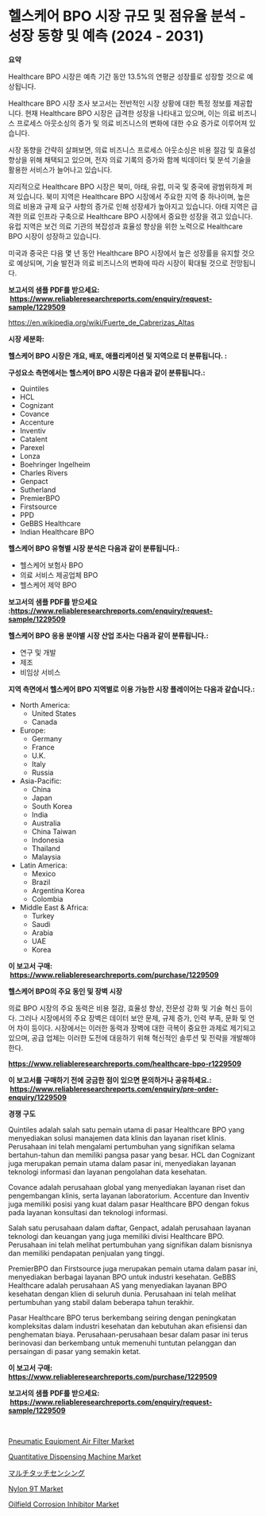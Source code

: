 <p><h1>헬스케어 BPO 시장 규모 및 점유율 분석 - 성장 동향 및 예측 (2024 - 2031)</h1></p><p><strong>요약</strong></p>
<p><p>Healthcare BPO 시장은 예측 기간 동안 13.5%의 연평균 성장률로 성장할 것으로 예상됩니다. </p><p>Healthcare BPO 시장 조사 보고서는 전반적인 시장 상황에 대한 특정 정보를 제공합니다. 현재 Healthcare BPO 시장은 급격한 성장을 나타내고 있으며, 이는 의료 비즈니스 프로세스 아웃소싱의 증가 및 의료 비즈니스의 변화에 대한 수요 증가로 이루어져 있습니다. </p><p>시장 동향을 간략히 살펴보면, 의료 비즈니스 프로세스 아웃소싱은 비용 절감 및 효율성 향상을 위해 채택되고 있으며, 전자 의료 기록의 증가와 함께 빅데이터 및 분석 기술을 활용한 서비스가 늘어나고 있습니다.</p><p>지리적으로 Healthcare BPO 시장은 북미, 아태, 유럽, 미국 및 중국에 광범위하게 퍼져 있습니다. 북미 지역은 Healthcare BPO 시장에서 주요한 지역 중 하나이며, 높은 의료 비용과 규제 요구 사항의 증가로 인해 성장세가 높아지고 있습니다. 아태 지역은 급격한 의료 인프라 구축으로 Healthcare BPO 시장에서 중요한 성장을 겪고 있습니다. 유럽 지역은 보건 의료 기관의 복잡성과 효율성 향상을 위한 노력으로 Healthcare BPO 시장이 성장하고 있습니다. </p><p>미국과 중국은 다음 몇 년 동안 Healthcare BPO 시장에서 높은 성장률을 유지할 것으로 예상되며, 기술 발전과 의료 비즈니스의 변화에 따라 시장이 확대될 것으로 전망됩니다.</p></p>
<p><strong>보고서의 샘플 PDF를 받으세요: &nbsp;<a href="https://www.reliableresearchreports.com/enquiry/request-sample/1229509">https://www.reliableresearchreports.com/enquiry/request-sample/1229509</a></strong></p>
<p><a href="https://en.wikipedia.org/wiki/Fuerte_de_Cabrerizas_Altas">https://en.wikipedia.org/wiki/Fuerte_de_Cabrerizas_Altas</a></p>
<p><strong>시장 세분화:</strong></p>
<p><strong> 헬스케어 BPO 시장은 개요, 배포, 애플리케이션 및 지역으로 더 분류됩니다. :</strong></p>
<p><strong>구성요소 측면에서는 헬스케어 BPO 시장은 다음과 같이 분류됩니다.:</strong></p>
<p><ul><li>Quintiles</li><li>HCL</li><li>Cognizant</li><li>Covance</li><li>Accenture</li><li>Inventiv</li><li>Catalent</li><li>Parexel</li><li>Lonza</li><li>Boehringer Ingelheim</li><li>Charles Rivers</li><li>Genpact</li><li>Sutherland</li><li>PremierBPO</li><li>Firstsource</li><li>PPD</li><li>GeBBS Healthcare</li><li>Indian Healthcare BPO</li></ul></p>
<p><strong> 헬스케어 BPO 유형별 시장 분석은 다음과 같이 분류됩니다.:</strong></p>
<p><ul><li>헬스케어 보험사 BPO</li><li>의료 서비스 제공업체 BPO</li><li>헬스케어 제약 BPO</li></ul></p>
<p><strong>보고서의 샘플 PDF를 받으세요 :<a href="https://www.reliableresearchreports.com/enquiry/request-sample/1229509">https://www.reliableresearchreports.com/enquiry/request-sample/1229509</a></strong></p>
<p><strong> 헬스케어 BPO 응용 분야별 시장 산업 조사는 다음과 같이 분류됩니다.:</strong></p>
<p><ul><li>연구 및 개발</li><li>제조</li><li>비임상 서비스</li></ul></p>
<p><strong>지역 측면에서 헬스케어 BPO 지역별로 이용 가능한 시장 플레이어는 다음과 같습니다.:</strong></p>
<p><ul>
    <li>
        North America:
        <ul>
            <li>United States</li>
            <li>Canada</li>
        </ul>
    </li>
    <li>
        Europe:
        <ul>
            <li>Germany</li>
            <li>France</li>
            <li>U.K.</li>
            <li>Italy</li>
            <li>Russia</li>
        </ul>
    </li>
    <li>
        Asia-Pacific:
        <ul>
            <li>China</li>
            <li>Japan</li>
            <li>South Korea</li>
            <li>India</li>
            <li>Australia</li>
            <li>China Taiwan</li>
            <li>Indonesia</li>
            <li>Thailand</li>
            <li>Malaysia</li>
        </ul>
    </li>
    <li>
        Latin America:
        <ul>
            <li>Mexico</li>
            <li>Brazil</li>
            <li>Argentina Korea</li>
            <li>Colombia</li>
        </ul>
    </li>
    <li>
        Middle East & Africa:
        <ul>
            <li>Turkey</li>
            <li>Saudi</li>
            <li>Arabia</li>
            <li>UAE</li>
            <li>Korea</li>
        </ul>
    </li>
    </ul></p>
<p><strong>이 보고서 구매: &nbsp;<a href="https://www.reliableresearchreports.com/purchase/1229509">https://www.reliableresearchreports.com/purchase/1229509</a></strong></p>
<p><strong>헬스케어 BPO의 주요 동인 및 장벽 시장</strong></p>
<p><p>의료 BPO 시장의 주요 동력은 비용 절감, 효율성 향상, 전문성 강화 및 기술 혁신 등이다. 그러나 시장에서의 주요 장벽은 데이터 보안 문제, 규제 증가, 인력 부족, 문화 및 언어 차이 등이다. 시장에서는 이러한 동력과 장벽에 대한 극복이 중요한 과제로 제기되고 있으며, 공급 업체는 이러한 도전에 대응하기 위해 혁신적인 솔루션 및 전략을 개발해야 한다.</p></p>
<p><strong><a href="https://www.reliableresearchreports.com/healthcare-bpo-r1229509">https://www.reliableresearchreports.com/healthcare-bpo-r1229509</a></strong></p>
<p><strong>이 보고서를 구매하기 전에 궁금한 점이 있으면 문의하거나 공유하세요.: &nbsp;<a href="https://www.reliableresearchreports.com/enquiry/pre-order-enquiry/1229509">https://www.reliableresearchreports.com/enquiry/pre-order-enquiry/1229509</a></strong></p>
<p><strong>경쟁 구도</strong></p>
<p><p>Quintiles adalah salah satu pemain utama di pasar Healthcare BPO yang  menyediakan solusi manajemen data klinis dan layanan riset klinis. Perusahaan ini telah mengalami pertumbuhan yang signifikan selama bertahun-tahun dan memiliki pangsa pasar yang besar. HCL dan Cognizant juga merupakan pemain utama dalam pasar ini, menyediakan layanan teknologi informasi dan layanan pengolahan data kesehatan.</p><p>Covance adalah perusahaan global yang menyediakan layanan riset dan pengembangan klinis, serta layanan laboratorium. Accenture dan Inventiv juga memiliki posisi yang kuat dalam pasar Healthcare BPO dengan fokus pada layanan konsultasi dan teknologi informasi.</p><p>Salah satu perusahaan dalam daftar, Genpact, adalah perusahaan layanan teknologi dan keuangan yang juga memiliki divisi Healthcare BPO. Perusahaan ini telah melihat pertumbuhan yang signifikan dalam bisnisnya dan memiliki pendapatan penjualan yang tinggi.</p><p>PremierBPO dan Firstsource juga merupakan pemain utama dalam pasar ini, menyediakan berbagai layanan BPO untuk industri kesehatan. GeBBS Healthcare adalah perusahaan AS yang menyediakan layanan BPO kesehatan dengan klien di seluruh dunia. Perusahaan ini telah melihat pertumbuhan yang stabil dalam beberapa tahun terakhir.</p><p>Pasar Healthcare BPO terus berkembang seiring dengan peningkatan kompleksitas dalam industri kesehatan dan kebutuhan akan efisiensi dan penghematan biaya. Perusahaan-perusahaan besar dalam pasar ini terus berinovasi dan berkembang untuk memenuhi tuntutan pelanggan dan persaingan di pasar yang semakin ketat.</p></p>
<p><strong>이 보고서 구매: &nbsp; <a href="https://www.reliableresearchreports.com/purchase/1229509">https://www.reliableresearchreports.com/purchase/1229509</a></strong></p>
<p><strong>보고서의 샘플 PDF를 받으세요: &nbsp;<a href="https://www.reliableresearchreports.com/enquiry/request-sample/1229509">https://www.reliableresearchreports.com/enquiry/request-sample/1229509</a></strong><strong></strong></p>
<p>&nbsp;</p>
<p><p><a href="https://issuu.com/reportprime-2/docs/pneumatic-equipment-air-filter-market-size-2030.pp">Pneumatic Equipment Air Filter Market</a></p><p><a href="https://issuu.com/reportprime-2/docs/quantitative-dispensing-machine-market-size-2030.p">Quantitative Dispensing Machine Market</a></p><p><a href="https://medium.com/@novastamm2023/%E3%83%9E%E3%83%AB%E3%83%81%E3%82%BF%E3%83%83%E3%83%81%E3%82%BB%E3%83%B3%E3%82%B7%E3%83%B3%E3%82%B0%E7%94%A3%E6%A5%AD%E5%88%86%E6%9E%90%E3%83%AC%E3%83%9D%E3%83%BC%E3%83%88-2024%E5%B9%B4%E3%81%8B%E3%82%892031%E5%B9%B4%E3%81%BE%E3%81%A7%E3%81%AE%E6%9C%9F%E9%96%93%E3%81%AB-%E3%82%A2%E3%83%97%E3%83%AA%E3%82%B1%E3%83%BC%E3%82%B7%E3%83%A7%E3%83%B3-%E3%82%BF%E3%82%A4%E3%83%97-%E5%9C%B0%E5%9F%9F%E5%88%A5%E3%81%AE%E5%B8%82%E5%A0%B4%E8%A6%8F%E6%A8%A1%E3%81%8C%E5%B9%B4%E5%B9%B3%E5%9D%87%E6%88%90%E9%95%B7%E7%8E%8712-7-%E3%81%A7%E6%8B%A1%E5%A4%A7%E3%81%99%E3%82%8B%E8%A6%8B%E8%BE%BC%E3%81%BF-3bccc8c8bd87">マルチタッチセンシング</a></p><p><a href="https://medium.com/@lottierunte68/global-nylon-9t-market-opportunities-and-forecast-for-period-from-2024-to-2031-b1549d11ff04">Nylon 9T Market</a></p><p><a href="https://medium.com/@lottierunte68/oilfield-corrosion-inhibitor-market-a-global-and-regional-analysis-focus-on-end-user-product-19ca9c1de1d4">Oilfield Corrosion Inhibitor Market</a></p></p>